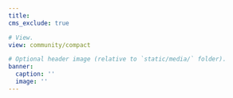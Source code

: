 ```yaml
---
title:
cms_exclude: true

# View.
view: community/compact

# Optional header image (relative to `static/media/` folder).
banner:
  caption: ''
  image: ''
---
```

